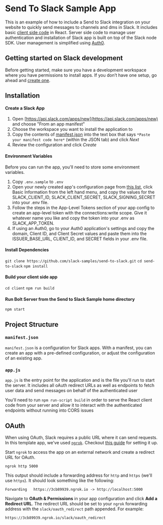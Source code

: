 # Send To Slack Sample App

This is an example of how to include a Send to Slack integration on your website to quickly send messages to channels and dms in Slack.
It includes basic [client side code](https://github.com/slack-samples/send-to-slack/tree/main/client) in React. Server side code to manage user authentication and installation of Slack app is built on top of the Slack node SDK. User management is simplified using [Auth0](https://auth0.com/docs/get-started).

## Getting started on Slack development
Before getting started, make sure you have a development workspace where you have permissions to install apps. If you don’t have one setup, go ahead and [create one](https://slack.com/create).
## Installation

#### Create a Slack App
1. Open [https://api.slack.com/apps/new](https://api.slack.com/apps/new) and choose "From an app manifest"
2. Choose the workspace you want to install the application to
3. Copy the contents of [manifest.json](./manifest.json) into the text box that says `*Paste your manifest code here*` (within the JSON tab) and click *Next*
4. Review the configuration and click *Create*

#### Environment Variables
Before you can run the app, you'll need to store some environment variables.

1. Copy `.env.sample` to `.env`
2. Open your newly created app's configuration page from [this list](https://api.slack.com/apps), click Basic Information from the left hand menu, and copy the values for the SLACK_CLIENT_ID, SLACK_CLIENT_SECRET, SLACK_SIGNING_SECRET into your .env file.
3. Follow the steps in the App-Level Tokens section of your app config to create an app-level token with the connections:write scope. Give it whatever name you like and copy the token into your .env as SLACK_APP_TOKEN.
4. If using an Auth0, go to your Auth0 application's settings and copy the domain, Client ID, and Client Secret values and paste them into the ISSUER_BASE_URL, CLIENT_ID, and SECRET fields in your .env file.

#### Install Dependencies
`git clone https://github.com/slack-samples/send-to-slack.git`
`cd send-to-slack`
`npm install`

#### Build your client side app
`cd client`
`npm run build`

#### Run Bolt Server from the Send to Slack Sample home directory
`npm start`

## Project Structure

### `manifest.json`

`manifest.json` is a configuration for Slack apps. With a manifest, you can create an app with a pre-defined configuration, or adjust the configuration of an existing app.

### `app.js`

`app.js` is the entry point for the application and is the file you'll run to start the server. It includes all oAuth redirect URLs as well as endpoints to fetch user data and send messages on behalf of the authenticated user

You'll need to run `npm run-script build` in order to serve the React client code from your server and allow it to interact with the authenticated endpoints without running into CORS issues

## OAuth

When using OAuth, Slack requires a public URL where it can send requests. In this template app, we've used [`ngrok`](https://ngrok.com/download). Checkout [this guide](https://api.slack.com/tutorials/tunneling-with-ngrok) for setting it up.

Start `ngrok` to access the app on an external network and create a redirect URL for OAuth. 

```
ngrok http 5000
```

This output should include a forwarding address for `http` and `https` (we'll use `https`). It should look something like the following:

```
Forwarding   https://3cb89939.ngrok.io -> http://localhost:5000
```

Navigate to **OAuth & Permissions** in your app configuration and click **Add a Redirect URL**. The redirect URL should be set to your `ngrok` forwarding address with the `slack/oauth_redirect` path appended. For example:

```
https://3cb89939.ngrok.io/slack/oauth_redirect
```